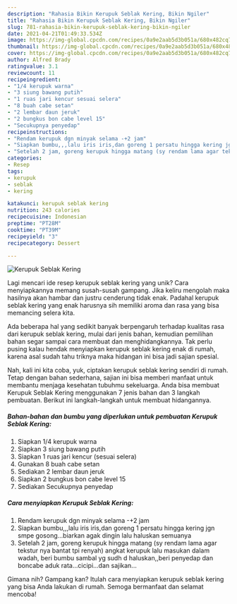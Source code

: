 ```yaml
---
description: "Rahasia Bikin Kerupuk Seblak Kering, Bikin Ngiler"
title: "Rahasia Bikin Kerupuk Seblak Kering, Bikin Ngiler"
slug: 781-rahasia-bikin-kerupuk-seblak-kering-bikin-ngiler
date: 2021-04-21T01:49:33.534Z
image: https://img-global.cpcdn.com/recipes/0a9e2aab5d3b051a/680x482cq70/kerupuk-seblak-kering-foto-resep-utama.jpg
thumbnail: https://img-global.cpcdn.com/recipes/0a9e2aab5d3b051a/680x482cq70/kerupuk-seblak-kering-foto-resep-utama.jpg
cover: https://img-global.cpcdn.com/recipes/0a9e2aab5d3b051a/680x482cq70/kerupuk-seblak-kering-foto-resep-utama.jpg
author: Alfred Brady
ratingvalue: 3.1
reviewcount: 11
recipeingredient:
- "1/4 kerupuk warna"
- "3 siung bawang putih"
- "1 ruas jari kencur sesuai selera"
- "8 buah cabe setan"
- "2 lembar daun jeruk"
- "2 bungkus bon cabe level 15"
- "Secukupnya penyedap"
recipeinstructions:
- "Rendam kerupuk dgn minyak selama -+2 jam"
- "Siapkan bumbu,,,lalu iris iris,dan goreng 1 persatu hingga kering jgn smpe gosong...biarkan agak dingin lalu haluskan semuanya"
- "Setelah 2 jam, goreng kerupuk hingga matang (sy rendam lama agar tekstur nya bantat tpi renyah) angkat kerupuk lalu masukan dalam wadah, beri bumbu sambal yg sudh d haluskan,,beri penyedap dan boncabe aduk rata...cicipi...dan sajikan..."
categories:
- Resep
tags:
- kerupuk
- seblak
- kering

katakunci: kerupuk seblak kering 
nutrition: 243 calories
recipecuisine: Indonesian
preptime: "PT28M"
cooktime: "PT39M"
recipeyield: "3"
recipecategory: Dessert

---
```



![Kerupuk Seblak Kering](https://img-global.cpcdn.com/recipes/0a9e2aab5d3b051a/680x482cq70/kerupuk-seblak-kering-foto-resep-utama.jpg)

Lagi mencari ide resep kerupuk seblak kering yang unik? Cara menyiapkannya memang susah-susah gampang. Jika keliru mengolah maka hasilnya akan hambar dan justru cenderung tidak enak. Padahal kerupuk seblak kering yang enak harusnya sih memiliki aroma dan rasa yang bisa memancing selera kita.



Ada beberapa hal yang sedikit banyak berpengaruh terhadap kualitas rasa dari kerupuk seblak kering, mulai dari jenis bahan, kemudian pemilihan bahan segar sampai cara membuat dan menghidangkannya. Tak perlu pusing kalau hendak menyiapkan kerupuk seblak kering enak di rumah, karena asal sudah tahu triknya maka hidangan ini bisa jadi sajian spesial.


Nah, kali ini kita coba, yuk, ciptakan kerupuk seblak kering sendiri di rumah. Tetap dengan bahan sederhana, sajian ini bisa memberi manfaat untuk membantu menjaga kesehatan tubuhmu sekeluarga. Anda bisa membuat Kerupuk Seblak Kering menggunakan 7 jenis bahan dan 3 langkah pembuatan. Berikut ini langkah-langkah untuk membuat hidangannya.

<!--inarticleads1-->

##### Bahan-bahan dan bumbu yang diperlukan untuk pembuatan Kerupuk Seblak Kering:

1. Siapkan 1/4 kerupuk warna
1. Siapkan 3 siung bawang putih
1. Siapkan 1 ruas jari kencur (sesuai selera)
1. Gunakan 8 buah cabe setan
1. Sediakan 2 lembar daun jeruk
1. Siapkan 2 bungkus bon cabe level 15
1. Sediakan Secukupnya penyedap




<!--inarticleads2-->

##### Cara menyiapkan Kerupuk Seblak Kering:

1. Rendam kerupuk dgn minyak selama -+2 jam
1. Siapkan bumbu,,,lalu iris iris,dan goreng 1 persatu hingga kering jgn smpe gosong...biarkan agak dingin lalu haluskan semuanya
1. Setelah 2 jam, goreng kerupuk hingga matang (sy rendam lama agar tekstur nya bantat tpi renyah) angkat kerupuk lalu masukan dalam wadah, beri bumbu sambal yg sudh d haluskan,,beri penyedap dan boncabe aduk rata...cicipi...dan sajikan...




Gimana nih? Gampang kan? Itulah cara menyiapkan kerupuk seblak kering yang bisa Anda lakukan di rumah. Semoga bermanfaat dan selamat mencoba!
